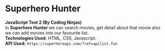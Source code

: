 ﻿# Superhero Hunter
<b>JavaScript Test 2 (By Coding Ninjas)</b><br>
In <b>Superhero Hunter </b> we can search movies, get detail about that movie also we can add movies into our favourite list.<br>
**Technologies Used:** HTML, CSS, Javascript.<br>
**API Used:**  `https://superheroapi.com/?ref=apilist.fun` <br>

